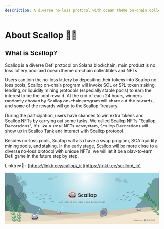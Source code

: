 ```yaml
---
description: A diverse no-loss protocol with ocean theme on-chain collectibles and NFTs.
---
```


# About Scallop 🦪🍴

## **What is Scallop?**

Scallop is a diverse Defi protocol on Solana blockchain, main product is no loss lottery pool and ocean theme on-chain collectibles and NFTs.

Users can join the no-loss lottery by depositing their tokens into Scallop no-loss pools, Scallop on-chain program will invoke SOL or SPL token staking, lending, or liquidity mining protocols (especially stable pools) to earn the interest to be the pool reward. At the end of each 24 hours, winners randomly chosen by Scallop on-chain program will share out the rewards, and some of the rewards will go to the Scallop Treasury.

During the participation, users have chances to win extra tokens and Scallop NFTs by carrying out some tasks. We called Scallop NFTs "Scallop Decorations", it's like a small NFTs ecosystem, Scallop Decorations will show up in Scallop Tank and interact with Scallop protocol.

Besides no-loss pools, Scallop will also have a swap program, SCA liquidity mining pools, and staking. In the early stage, Scallop will be more close to a diverse no-loss protocol with unique NFTs, we will let it be a play-to-earn Defi game in the future step by step.

Linktree🌲 : [https://linktr.ee/scallop\_io](https://linktr.ee/scallop\_io)

![](.gitbook/assets/scallop-feng-mian-0926.png)
